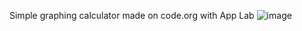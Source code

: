 Simple graphing calculator made on code.org with App Lab
![image](https://github.com/Azuirith/App-Lab-Graphing-Calculator/assets/91701046/0359594b-d698-4ea7-92f0-b1d66dc240d0)
